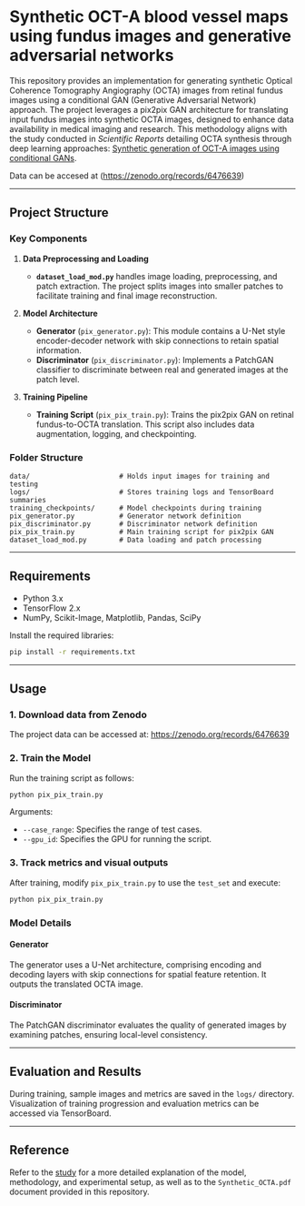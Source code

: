 # Synthetic OCT-A blood vessel maps using fundus images and generative adversarial networks

This repository provides an implementation for generating synthetic Optical Coherence Tomography Angiography (OCTA) images from retinal fundus images using a conditional GAN (Generative Adversarial Network) approach. The project leverages a pix2pix GAN architecture for translating input fundus images into synthetic OCTA images, designed to enhance data availability in medical imaging and research. This methodology aligns with the study conducted in *Scientific Reports* detailing OCTA synthesis through deep learning approaches: [Synthetic generation of OCT-A images using conditional GANs](https://www.nature.com/articles/s41598-023-42062-9).

Data can be accesed at (https://zenodo.org/records/6476639)

---

## Project Structure

### Key Components

1. **Data Preprocessing and Loading**
   - **`dataset_load_mod.py`** handles image loading, preprocessing, and patch extraction. The project splits images into smaller patches to facilitate training and final image reconstruction.
   
2. **Model Architecture**
   - **Generator** (`pix_generator.py`): This module contains a U-Net style encoder-decoder network with skip connections to retain spatial information.
   - **Discriminator** (`pix_discriminator.py`): Implements a PatchGAN classifier to discriminate between real and generated images at the patch level.

3. **Training Pipeline**
   - **Training Script** (`pix_pix_train.py`): Trains the pix2pix GAN on retinal fundus-to-OCTA translation. This script also includes data augmentation, logging, and checkpointing.

### Folder Structure

```
data/                      # Holds input images for training and testing
logs/                      # Stores training logs and TensorBoard summaries
training_checkpoints/      # Model checkpoints during training
pix_generator.py           # Generator network definition
pix_discriminator.py       # Discriminator network definition
pix_pix_train.py           # Main training script for pix2pix GAN
dataset_load_mod.py        # Data loading and patch processing
```

---

## Requirements

- Python 3.x
- TensorFlow 2.x
- NumPy, Scikit-Image, Matplotlib, Pandas, SciPy

Install the required libraries:

```bash
pip install -r requirements.txt
```

---

## Usage

### 1. Download data from Zenodo

The project data can be accessed at: https://zenodo.org/records/6476639

### 2. Train the Model

Run the training script as follows:

```bash
python pix_pix_train.py
```

Arguments:

- `--case_range`: Specifies the range of test cases.
- `--gpu_id`: Specifies the GPU for running the script.

### 3. Track metrics and visual outputs

After training, modify `pix_pix_train.py` to use the `test_set` and execute:

```bash
python pix_pix_train.py
```

### Model Details

#### Generator

The generator uses a U-Net architecture, comprising encoding and decoding layers with skip connections for spatial feature retention. It outputs the translated OCTA image.


#### Discriminator

The PatchGAN discriminator evaluates the quality of generated images by examining patches, ensuring local-level consistency.


---

## Evaluation and Results

During training, sample images and metrics are saved in the `logs/` directory. Visualization of training progression and evaluation metrics can be accessed via TensorBoard.

---

## Reference

Refer to the [study](https://www.nature.com/articles/s41598-023-42062-9) for a more detailed explanation of the model, methodology, and experimental setup, as well as to the `Synthetic_OCTA.pdf` document provided in this repository.

